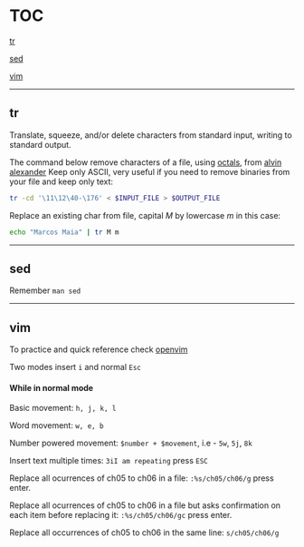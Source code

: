 # TOC

[tr](#tr) 

[sed](#sed)

[vim](#vim)

-----
## tr

Translate, squeeze, and/or delete characters from standard input, writing to standard output.

The command below remove characters of a file, using [octals](https://en.wikipedia.org/wiki/Octal), 
from [alvin alexander](https://alvinalexander.com/linux-unix/how-to-use-unix-tr-command-filter-remove-extended-ascii-characters-files) 
Keep only ASCII, very useful if you need to remove binaries from your file and keep only text: 

```bash
tr -cd '\11\12\40-\176' < $INPUT_FILE > $OUTPUT_FILE
```

Replace an existing char from file, capital *M* by lowercase *m* in this case: 

```bash
echo "Marcos Maia" | tr M m
```
-----
## sed

Remember `man sed`

-----

## vim

To practice and quick reference check [openvim](www.openvim.com)

Two modes insert `i` and normal `Esc`

#### While in normal mode

Basic movement: `h, j, k, l`

Word movement: `w, e, b`

Number powered movement: `$number + $movement`, i.e - `5w`, `5j`, `8k`

Insert text multiple times: `3iI am repeating` press `ESC`

Replace all ocurrences of ch05 to ch06 in a file: `:%s/ch05/ch06/g` press enter.

Replace all ocurrences of ch05 to ch06 in a file but asks confirmation on each item before replacing
it: `:%s/ch05/ch06/gc` press enter.

Replace all occurrences of ch05 to ch06 in the same line: `s/ch05/ch06/g`

